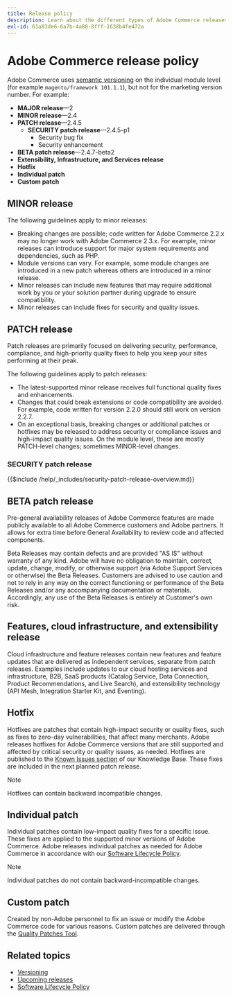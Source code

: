 ```yaml
---
title: Release policy
description: Learn about the different types of Adobe Commerce releases, including minor, patch, security patch, feature, hotfix, individual patch, and custom patch.
exl-id: 61a83de6-6a7b-4a88-8fff-1638b4fe472a
---
```

# Adobe Commerce release policy

Adobe Commerce uses [semantic versioning](https://semver.org/) on the individual module level (for example `magento/framework 101.1.1`), but not for the marketing version number. For example:

-  **MAJOR release**—2
-  **MINOR release**—2.4
-  **PATCH release**—2.4.5
   -  **SECURITY patch release**—2.4.5-p1
      -  Security bug fix
      -  Security enhancement
-  **BETA patch release**—2.4.7-beta2
-  **Extensibility, Infrastructure, and Services release**
-  **Hotfix**
-  **Individual patch**
-  **Custom patch**

## MINOR release

The following guidelines apply to minor releases:

-  Breaking changes are possible; code written for Adobe Commerce 2.2.x may no longer work with Adobe Commerce 2.3.x. For example, minor releases can introduce support for major system requirements and dependencies, such as PHP.
-  Module versions can vary. For example, some module changes are introduced in a new patch whereas others are introduced in a minor release.
-  Minor releases can include new features that may require additional work by you or your solution partner during upgrade to ensure compatibility.
-  Minor releases can include fixes for security and quality issues.

## PATCH release

Patch releases are primarily focused on delivering security, performance, compliance, and high-priority quality fixes to help you keep your sites performing at their peak.

The following guidelines apply to patch releases:

-  The latest-supported minor release receives full functional quality fixes and enhancements.
-  Changes that could break extensions or code compatibility are avoided. For example, code written for version 2.2.0 should still work on version 2.2.7.
-  On an exceptional basis, breaking changes or additional patches or hotfixes may be released to address security or compliance issues and high-impact quality issues. On the module level, these are mostly PATCH-level changes; sometimes MINOR-level changes.

### SECURITY patch release

{{$include /help/_includes/security-patch-release-overview.md}}

## BETA patch release

Pre-general availability releases of Adobe Commerce features are made publicly available to all Adobe Commerce customers and Adobe partners. It allows for extra time before General Availability to review code and affected components.

Beta Releases may contain defects and are provided "AS IS" without warranty of any kind. Adobe will have no obligation to maintain, correct, update, change, modify, or otherwise support (via Adobe Support Services or otherwise) the Beta Releases. Customers are advised to use caution and not to rely in any way on the correct functioning or performance of the Beta Releases and/or any accompanying documentation or materials. Accordingly, any use of the Beta Releases is entirely at Customer's own risk.

## Features, cloud infrastructure, and extensibility release

Cloud infrastructure and feature releases contain new features and feature updates that are delivered as independent services, separate from patch releases. Examples include updates to our cloud hosting services and infrastructure, B2B, SaaS products (Catalog Service, Data Connection, Product Recommendations, and Live Search), and extensibility technology (API Mesh, Integration Starter Kit, and Eventing).

## Hotfix

Hotfixes are patches that contain high-impact security or quality fixes, such as fixes to zero-day vulnerabilities, that affect many merchants. Adobe releases hotfixes for Adobe Commerce versions that are still supported and affected by critical security or quality issues, as needed. Hotfixes are published to the [Known Issues section](https://support.magento.com/hc/en-us/sections/360003869892-Known-issues-patches-attached-) of our Knowledge Base. These fixes are included in the next planned patch release.

>[!NOTE]
>
>Hotfixes can contain backward incompatible changes.

## Individual patch

Individual patches contain low-impact quality fixes for a specific issue. These fixes are applied to the supported minor versions of Adobe Commerce. Adobe releases individual patches as needed for Adobe Commerce in accordance with our [Software Lifecycle Policy](https://www.adobe.com/content/dam/cc/en/legal/terms/enterprise/pdfs/Adobe-Commerce-Software-Lifecycle-Policy.pdf).

>[!NOTE]
>
>Individual patches do not contain backward-incompatible changes.

## Custom patch

Created by non-Adobe personnel to fix an issue or modify the Adobe Commerce code for various reasons. Custom patches are delivered through the [Quality Patches Tool](https://experienceleague.adobe.com/docs/commerce-operations/tools/quality-patches-tool/usage.html).

## Related topics

-  [Versioning](https://developer.adobe.com/commerce/php/development/versioning/)
-  [Upcoming releases](schedule.md)
-  [Software Lifecycle Policy](https://www.adobe.com/content/dam/cc/en/legal/terms/enterprise/pdfs/Adobe-Commerce-Software-Lifecycle-Policy.pdf)
